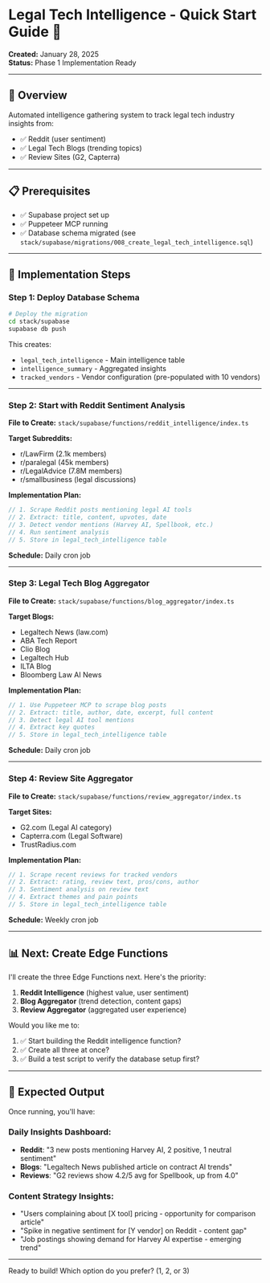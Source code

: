 # Legal Tech Intelligence - Quick Start Guide 🚀

**Created:** January 28, 2025  
**Status:** Phase 1 Implementation Ready

---

## 🎯 Overview

Automated intelligence gathering system to track legal tech industry insights from:
- ✅ Reddit (user sentiment)
- ✅ Legal Tech Blogs (trending topics)
- ✅ Review Sites (G2, Capterra)

---

## 📋 Prerequisites

- ✅ Supabase project set up
- ✅ Puppeteer MCP running
- ✅ Database schema migrated (see `stack/supabase/migrations/008_create_legal_tech_intelligence.sql`)

---

## 🚀 Implementation Steps

### Step 1: Deploy Database Schema

```bash
# Deploy the migration
cd stack/supabase
supabase db push
```

This creates:
- `legal_tech_intelligence` - Main intelligence table
- `intelligence_summary` - Aggregated insights
- `tracked_vendors` - Vendor configuration (pre-populated with 10 vendors)

---

### Step 2: Start with Reddit Sentiment Analysis

**File to Create:** `stack/supabase/functions/reddit_intelligence/index.ts`

**Target Subreddits:**
- r/LawFirm (2.1k members)
- r/paralegal (45k members)
- r/LegalAdvice (7.8M members)
- r/smallbusiness (legal discussions)

**Implementation Plan:**
```typescript
// 1. Scrape Reddit posts mentioning legal AI tools
// 2. Extract: title, content, upvotes, date
// 3. Detect vendor mentions (Harvey AI, Spellbook, etc.)
// 4. Run sentiment analysis
// 5. Store in legal_tech_intelligence table
```

**Schedule:** Daily cron job

---

### Step 3: Legal Tech Blog Aggregator

**File to Create:** `stack/supabase/functions/blog_aggregator/index.ts`

**Target Blogs:**
- Legaltech News (law.com)
- ABA Tech Report
- Clio Blog
- Legaltech Hub
- ILTA Blog
- Bloomberg Law AI News

**Implementation Plan:**
```typescript
// 1. Use Puppeteer MCP to scrape blog posts
// 2. Extract: title, author, date, excerpt, full content
// 3. Detect legal AI tool mentions
// 4. Extract key quotes
// 5. Store in legal_tech_intelligence table
```

**Schedule:** Daily cron job

---

### Step 4: Review Site Aggregator

**File to Create:** `stack/supabase/functions/review_aggregator/index.ts`

**Target Sites:**
- G2.com (Legal AI category)
- Capterra.com (Legal Software)
- TrustRadius.com

**Implementation Plan:**
```typescript
// 1. Scrape recent reviews for tracked vendors
// 2. Extract: rating, review text, pros/cons, author
// 3. Sentiment analysis on review text
// 4. Extract themes and pain points
// 5. Store in legal_tech_intelligence table
```

**Schedule:** Weekly cron job

---

## 📊 Next: Create Edge Functions

I'll create the three Edge Functions next. Here's the priority:

1. **Reddit Intelligence** (highest value, user sentiment)
2. **Blog Aggregator** (trend detection, content gaps)
3. **Review Aggregator** (aggregated user experience)

Would you like me to:
1. ✅ Start building the Reddit intelligence function?
2. ✅ Create all three at once?
3. ✅ Build a test script to verify the database setup first?

---

## 🎯 Expected Output

Once running, you'll have:

### Daily Insights Dashboard:
- **Reddit**: "3 new posts mentioning Harvey AI, 2 positive, 1 neutral sentiment"
- **Blogs**: "Legaltech News published article on contract AI trends"
- **Reviews**: "G2 reviews show 4.2/5 avg for Spellbook, up from 4.0"

### Content Strategy Insights:
- "Users complaining about [X tool] pricing - opportunity for comparison article"
- "Spike in negative sentiment for [Y vendor] on Reddit - content gap"
- "Job postings showing demand for Harvey AI expertise - emerging trend"

---

Ready to build! Which option do you prefer? (1, 2, or 3)

